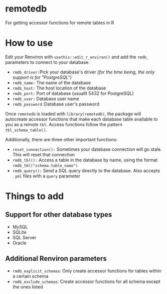 # remotedb
For getting accessor functions for remote tables in R

# How to use

Edit your Renviron with `usethis::edit_r_environ()` and add the `rmdb_` parameters to connect to your database:

- `rmdb_driver:`Pick your database's driver *(for the time being, the only support is for "PostgreSQL")*
- `rmdb_name:` The name of the database
- `rmdb_host:` The host location of the database
- `rmdb_port:` Port of database (usuallt 5432 for PostgreSQL)
- `rmdb_user:` Database user name
- `rmdb_password:`Database user's password

Once `remotedb` is loaded with `library(remotedb)`, the package will autocreate accessor functions that make each database table available to you as a remote `tbl`. Access functions follow the pattern `tbl_schema_table()`. 

Additionally, there are three other important functions:

- `reset_connection():` Sometimes your database connection will go stale. This will reset that connection
- `rmdb_tbl():` Access a table in the database by name, using the format `rmdb_tbl("schema.table_name")`
- `rmdb_query():` Send a SQL query directly to the database. Also accepts `.yml` files with a `query` parameter

# Things to add

## Support for other database types

- MySQL 
- SQLite
- SQL Server
- Oracle

## Additional Renviron parameters
- `rmdb_explicit_schemas`: Only create accessor functions for tables within a certain schema
- `rmdb_exclude_schemas`: Create accessor functions for all schema except the ones listed
